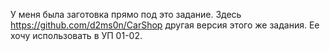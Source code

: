 У меня была заготовка прямо под это задание. Здесь https://github.com/d2ms0n/CarShop другая версия этого же задания. Ее хочу использовать в УП 01-02.
